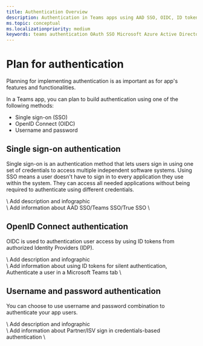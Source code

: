 ```yaml
---
title: Authentication Overview
description: Authentication in Teams apps using AAD SSO, OIDC, ID tokens
ms.topic: conceptual
ms.localizationpriority: medium
keywords: teams authentication OAuth SSO Microsoft Azure Active Directory (Azure AD)
---
```

# Plan for authentication

Planning for implementing authentication is as important as for app's features and functionalities.

In a Teams app, you can plan to build authentication using one of the following methods:

- Single sign-on (SSO)
- OpenID Connect (OIDC)
- Username and password

## Single sign-on authentication

Single sign-on is an authentication method that lets users sign in using one set of credentials to access multiple independent software systems. Using SSO means a user doesn't have to sign in to every application they use within the system. They can access all needed applications without being required to authenticate using different credentials.

\ Add description and infographic \
\ Add information about AAD SSO/Teams SSO/True SSO \

## OpenID Connect authentication

OIDC is used to authentication user access by using ID tokens from authorized Identity Providers (IDP).

\ Add description and infographic \
\ Add information about using ID tokens for silent authentication, Authenticate a user in a Microsoft Teams tab \

## Username and password authentication

You can choose to use username and password combination to authenticate your app users.

\ Add description and infographic \
\ Add information about Partner/ISV sign in credentials-based authentication \
